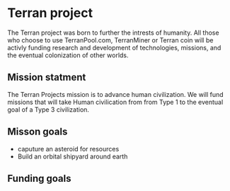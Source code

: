 # Terran project

The Terran project was born to further the intrests of humanity. All those who choose to use TerranPool.com, TerranMiner or Terran coin will be activly funding research and development of technologies, missions, and the eventual colonization of other worlds.  

## Mission statment

The Terran Projects mission is to advance human civilization. We will fund missions that will take Human civilication from from Type 1 to the eventual goal of a Type 3 civilization. 

## Misson goals

* caputure an asteroid for resources
* Build an orbital shipyard around earth


## Funding goals


